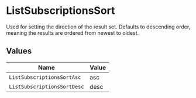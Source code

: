 # ListSubscriptionsSort

Used for setting the direction of the result set. Defaults to descending order, meaning the results are ordered from
newest to oldest.


## Values

| Name                        | Value                       |
| --------------------------- | --------------------------- |
| `ListSubscriptionsSortAsc`  | asc                         |
| `ListSubscriptionsSortDesc` | desc                        |